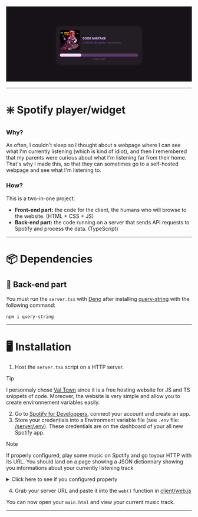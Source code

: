 ![alt text](doc/images/cover.png)
***
# ❇️ Spotify player/widget
### Why?
As often, I couldn't sleep so I thought about a webpage where I can see what I'm currently listening (which is kind of idiot), and then I remembered that my parents were curious about what I'm listening far from their home. That's why I made this, so that they can sometimes go to a self-hosted webpage and see what I'm listening to.
### How?
This is a two-in-one project:
- **Front-end part:** the code for the client, the humans who will browse to the website. (HTML + CSS + JS)
- **Back-end part:** the code running on a server that sends API requests to Spotify and process the data. (TypeScript)
***
# 📦 Dependencies
## 📡 Back-end part

You must run the `server.tsx` with [Deno](https://deno.com/) after installing [query-string](https://www.npmjs.com/package/query-string) with the following command:
```bash
npm i query-string
```
***
# 🖥️ Installation
1. Host the `server.tsx` script on a HTTP server.
> [!TIP]
> I personnaly chose [Val Town](https://www.val.town/) since it is a free hosting website for JS and TS snippets of code. Moreover, the website is very simple and allow you to create environnement variables easily.
2. Go to [Spotify for Developpers](https://developer.spotify.com/dashboard), connect your account and create an app.
3. Store your credentials into a Environment variable file (see `.env` file: [/server/.env](/server/.env)). These credentials are on the dashboard of your all new Spotify app.
> [!NOTE]
> If properly configured, play some music on Spotify and go toyour HTTP with its URL. You should land on a page showing a JSON dictionnary showing you informations about your currently listening track
<details>
<summary>Click here to see if you configured properly</summary>

You should see on your server's website:
```json
{
    "duration_ms":165303,
    "progress_ms":9265,
    "shortenedName":"CODE MISTAKE",
    "link":"https://open.spotify.com/track/39iRz0h1eZOyXzch8tKQit",
    "artistNames":["CORPSE","Bring Me The Horizon"],
    "artistLinks":["https://open.spotify.com/artist/7yntSJ6uojO3z6GFUVwhAW","https://open.spotify.com/artist/1Ffb6ejR6Fe5IamqA5oRUF"],
    "image":"https://i.scdn.co/image/ab67616d0000b27321ebe09152409f7272dead52"
}
```
</details>

4. Grab your server URL and paste it into the `web()` function in [client/web.js](client/web.js)

You can now open your `main.html` and view your current music track.
***